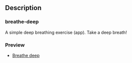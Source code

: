 ## Description

### breathe-deep

A simple deep breathing exercise (app). Take a deep breath!

### Preview

* [Breathe deep](https://www.matejnovak.si/breathe-deep/)
